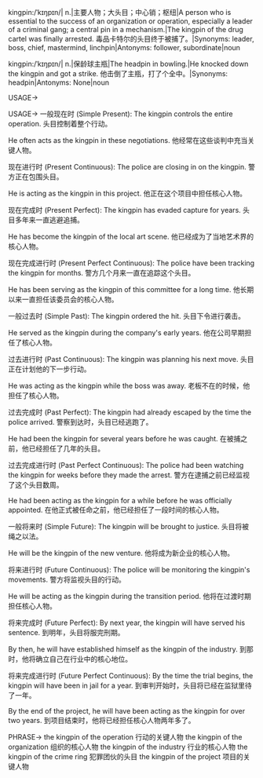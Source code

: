 kingpin:/ˈkɪŋpɪn/| n.|主要人物；大头目；中心销；枢纽|A person who is essential to the success of an organization or operation, especially a leader of a criminal gang; a central pin in a mechanism.|The kingpin of the drug cartel was finally arrested. 毒品卡特尔的头目终于被捕了。|Synonyms: leader, boss, chief, mastermind, linchpin|Antonyms: follower, subordinate|noun

kingpin:/ˈkɪŋpɪn/| n.|保龄球主瓶|The headpin in bowling.|He knocked down the kingpin and got a strike. 他击倒了主瓶，打了个全中。|Synonyms: headpin|Antonyms: None|noun


USAGE->

USAGE->
一般现在时 (Simple Present):
The kingpin controls the entire operation.  头目控制着整个行动。

He often acts as the kingpin in these negotiations. 他经常在这些谈判中充当关键人物。


现在进行时 (Present Continuous):
The police are closing in on the kingpin. 警方正在包围头目。

He is acting as the kingpin in this project.  他正在这个项目中担任核心人物。


现在完成时 (Present Perfect):
The kingpin has evaded capture for years. 头目多年来一直逃避追捕。

He has become the kingpin of the local art scene. 他已经成为了当地艺术界的核心人物。


现在完成进行时 (Present Perfect Continuous):
The police have been tracking the kingpin for months. 警方几个月来一直在追踪这个头目。

He has been serving as the kingpin of this committee for a long time. 他长期以来一直担任该委员会的核心人物。


一般过去时 (Simple Past):
The kingpin ordered the hit. 头目下令进行袭击。

He served as the kingpin during the company's early years.  他在公司早期担任了核心人物。


过去进行时 (Past Continuous):
The kingpin was planning his next move. 头目正在计划他的下一步行动。

He was acting as the kingpin while the boss was away.  老板不在的时候，他担任了核心人物。


过去完成时 (Past Perfect):
The kingpin had already escaped by the time the police arrived.  警察到达时，头目已经逃跑了。

He had been the kingpin for several years before he was caught. 在被捕之前，他已经担任了几年的头目。


过去完成进行时 (Past Perfect Continuous):
The police had been watching the kingpin for weeks before they made the arrest. 警方在逮捕之前已经监视了这个头目数周。

He had been acting as the kingpin for a while before he was officially appointed. 在他正式被任命之前，他已经担任了一段时间的核心人物。


一般将来时 (Simple Future):
The kingpin will be brought to justice. 头目将被绳之以法。

He will be the kingpin of the new venture. 他将成为新企业的核心人物。


将来进行时 (Future Continuous):
The police will be monitoring the kingpin's movements. 警方将监视头目的行动。

He will be acting as the kingpin during the transition period. 他将在过渡时期担任核心人物。


将来完成时 (Future Perfect):
By next year, the kingpin will have served his sentence. 到明年，头目将服完刑期。

By then, he will have established himself as the kingpin of the industry. 到那时，他将确立自己在行业中的核心地位。


将来完成进行时 (Future Perfect Continuous):
By the time the trial begins, the kingpin will have been in jail for a year. 到审判开始时，头目将已经在监狱里待了一年。

By the end of the project, he will have been acting as the kingpin for over two years. 到项目结束时，他将已经担任核心人物两年多了。



PHRASE->
the kingpin of the operation  行动的关键人物
the kingpin of the organization  组织的核心人物
the kingpin of the industry  行业的核心人物
the kingpin of the crime ring  犯罪团伙的头目
the kingpin of the project  项目的关键人物
